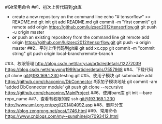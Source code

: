 #Git常用命令
##1、初次上传代码到git库
* create a new repository on the command line
 echo "# tensorflow" >> README.md
git init
git add README.md
git commit -m "first commit"
git remote add origin https://github.com/lulzsec2012/tensorflow.git
git push -u origin master
* ***or*** push an existing repository from the command line
 git remote add origin https://github.com/lulzsec2012/tensorflow.git
git push -u origin master
##2、平时上传代码到git库
git add xx.cpp
git commit -m "commit string"
git push origin local-branch:remote-branch 

##3、权限管理
http://blog.csdn.net/larrysai/article/details/12272039
https://blog.csdn.net/shuyong1999/article/details/7557968
##4、下载代码
git clone git@193.169.1.230:testing.git
##5、使用子模块
git submodule add https://github.com/chaconinc/DbConnector #添加子模块地址
git commit -am 'added DbConnector module'
git push
git clone --recursive https://github.com/chaconinc/MainProject
##6、使用bare库
git init --bare repo_name
##7、查看有权限的库
ssh git@193.169.1.230
http://www.uml.org.cn/pzgl/201404092.asp
##8、删除分支
https://blog.zengrong.net/post/1746.html
##9、常用命令
https://www.cnblogs.com/my--sunshine/p/7093412.html

